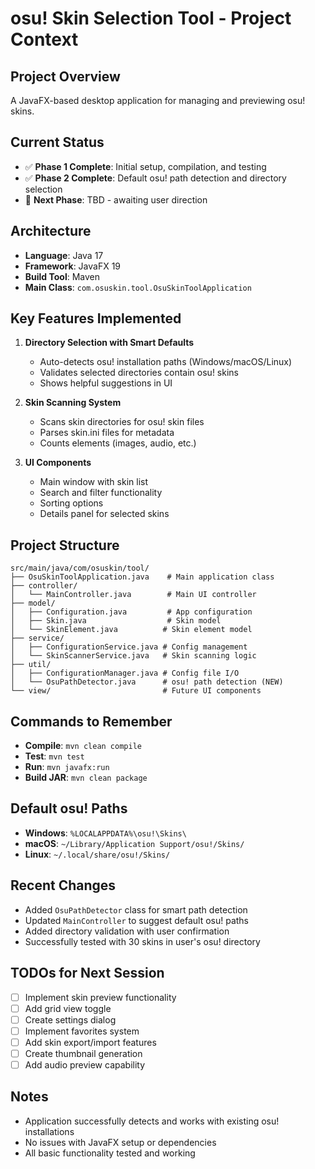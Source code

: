 # osu! Skin Selection Tool - Project Context

## Project Overview
A JavaFX-based desktop application for managing and previewing osu! skins.

## Current Status
- ✅ **Phase 1 Complete**: Initial setup, compilation, and testing
- ✅ **Phase 2 Complete**: Default osu! path detection and directory selection
- 🔄 **Next Phase**: TBD - awaiting user direction

## Architecture
- **Language**: Java 17
- **Framework**: JavaFX 19
- **Build Tool**: Maven
- **Main Class**: `com.osuskin.tool.OsuSkinToolApplication`

## Key Features Implemented
1. **Directory Selection with Smart Defaults**
   - Auto-detects osu! installation paths (Windows/macOS/Linux)
   - Validates selected directories contain osu! skins
   - Shows helpful suggestions in UI

2. **Skin Scanning System**
   - Scans skin directories for osu! skin files
   - Parses skin.ini files for metadata
   - Counts elements (images, audio, etc.)

3. **UI Components**
   - Main window with skin list
   - Search and filter functionality  
   - Sorting options
   - Details panel for selected skins

## Project Structure
```
src/main/java/com/osuskin/tool/
├── OsuSkinToolApplication.java    # Main application class
├── controller/
│   └── MainController.java        # Main UI controller
├── model/
│   ├── Configuration.java         # App configuration
│   ├── Skin.java                  # Skin model
│   └── SkinElement.java          # Skin element model
├── service/
│   ├── ConfigurationService.java # Config management
│   └── SkinScannerService.java   # Skin scanning logic
├── util/
│   ├── ConfigurationManager.java # Config file I/O
│   └── OsuPathDetector.java      # osu! path detection (NEW)
└── view/                         # Future UI components
```

## Commands to Remember
- **Compile**: `mvn clean compile`
- **Test**: `mvn test`  
- **Run**: `mvn javafx:run`
- **Build JAR**: `mvn clean package`

## Default osu! Paths
- **Windows**: `%LOCALAPPDATA%\osu!\Skins\`
- **macOS**: `~/Library/Application Support/osu!/Skins/`
- **Linux**: `~/.local/share/osu!/Skins/`

## Recent Changes
- Added `OsuPathDetector` class for smart path detection
- Updated `MainController` to suggest default osu! paths
- Added directory validation with user confirmation
- Successfully tested with 30 skins in user's osu! directory

## TODOs for Next Session
- [ ] Implement skin preview functionality
- [ ] Add grid view toggle
- [ ] Create settings dialog
- [ ] Implement favorites system
- [ ] Add skin export/import features
- [ ] Create thumbnail generation
- [ ] Add audio preview capability

## Notes
- Application successfully detects and works with existing osu! installations
- No issues with JavaFX setup or dependencies
- All basic functionality tested and working